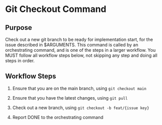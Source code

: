 # Git Checkout Command

## Purpose

Check out a new git branch to be ready for implementation start, for the issue described in $ARGUMENTS.
This command is called by an orchestrating command, and is one of the steps in a larger workflow.
You MUST follow all workflow steps below, not skipping any step and doing all steps in order.

## Workflow Steps

1. Ensure that you are on the main branch, using `git checkout main`

2. Ensure that you have the latest changes, using `git pull`

3. Check out a new branch, using `git checkout -b feat/{issue key}`

4. Report DONE to the orchestrating command

